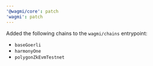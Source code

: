 ```yaml
---
'@wagmi/core': patch
'wagmi': patch
---
```


Added the following chains to the `wagmi/chains` entrypoint:

- `baseGoerli`
- `harmonyOne`
- `polygonZkEvmTestnet`
